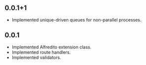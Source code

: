 ## 0.0.1+1

* Implemented unique-driven queues for non-parallel processes.

## 0.0.1

* Implemented Alfredito extension class.
* Implemented route handlers.
* Implemented validators.